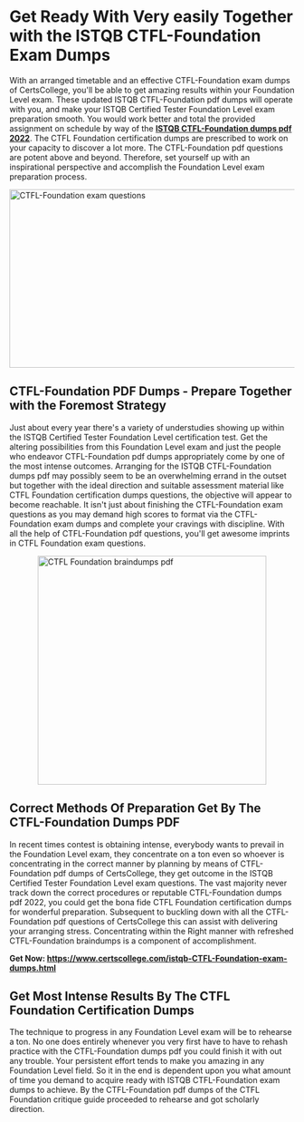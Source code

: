 <h1><strong>Get Ready With Very easily Together with the ISTQB CTFL-Foundation Exam Dumps&nbsp;</strong></h1>
<p><span style="font-weight: 400;">With an arranged timetable and an effective  CTFL-Foundation exam dumps of CertsCollege, you'll be able to get amazing results within your Foundation Level exam. These updated ISTQB CTFL-Foundation pdf dumps will operate with you, and make your ISTQB Certified Tester Foundation Level exam preparation smooth. You would work better and total the provided assignment on schedule by way of the <strong><a href="https://www.certscollege.com/istqb-CTFL-Foundation-exam-dumps.html">ISTQB CTFL-Foundation dumps pdf 2022</a></strong>. The CTFL Foundation certification dumps are prescribed to work on your capacity to discover a lot more. The  CTFL-Foundation pdf questions are potent above and beyond. Therefore, set yourself up with an inspirational perspective and accomplish the Foundation Level exam preparation process.&nbsp;</span></p>
<p><span style="font-weight: 400;"><img style="display: block; margin-left: auto; margin-right: auto;" src="https://i.ibb.co/CPDK3ps/Yellow-and-Blue-Initiative-Blog-Banner.png" alt="CTFL-Foundation exam questions" width="559" height="315" /></span></p>
<h2><strong>CTFL-Foundation PDF Dumps - Prepare Together with the Foremost Strategy</strong></h2>
<p><span style="font-weight: 400;">Just about every year there's a variety of understudies showing up within the ISTQB Certified Tester Foundation Level certification test. Get the altering possibilities from this Foundation Level exam and just the people who endeavor CTFL-Foundation pdf dumps appropriately come by one of the most intense outcomes. Arranging for the ISTQB CTFL-Foundation dumps pdf may possibly seem to be an overwhelming errand in the outset but together with the ideal direction and suitable assessment material like CTFL Foundation certification dumps questions, the objective will appear to become reachable. It isn't just about finishing the CTFL-Foundation exam questions as you may demand high scores to format via the CTFL-Foundation exam dumps and complete your cravings with discipline. With all the help of CTFL-Foundation pdf questions, you'll get awesome imprints in CTFL Foundation exam questions.</span></p>
<p><span style="font-weight: 400;"><a href="https://tinyurl.com/y9vma9c3"><img style="display: block; margin-left: auto; margin-right: auto;" src="https://i.ibb.co/9tMrhdY/Teacher-Appreciation-Invitation.png" alt="CTFL Foundation braindumps pdf " width="404" height="404" /></a></span></p>
<h2><strong>Correct Methods Of Preparation Get By The CTFL-Foundation Dumps PDF</strong></h2>
<p><span style="font-weight: 400;">In recent times contest is obtaining intense, everybody wants to prevail in the Foundation Level exam, they concentrate on a ton even so whoever is concentrating in the correct manner by planning by means of CTFL-Foundation pdf dumps of CertsCollege, they get outcome in the ISTQB Certified Tester Foundation Level exam questions. The vast majority never track down the correct procedures or reputable CTFL-Foundation dumps pdf 2022, you could get the bona fide CTFL Foundation certification dumps for wonderful preparation. Subsequent to buckling down with all the  CTFL-Foundation pdf questions of CertsCollege this can assist with delivering your arranging stress. Concentrating within the Right manner with refreshed CTFL-Foundation braindumps is a component of accomplishment.</span></p>
<p><span style="font-weight: 400;"><strong>Get Now: <a href="https://www.certscollege.com/istqb-CTFL-Foundation-exam-dumps.html">https://www.certscollege.com/istqb-CTFL-Foundation-exam-dumps.html</a></strong></span></p>
<h2><strong>Get Most Intense Results By The CTFL Foundation Certification Dumps</strong></h2>
<p><span style="font-weight: 400;">The technique to progress in any Foundation Level exam will be to rehearse a ton. No one does entirely whenever you very first have to have to rehash practice with the CTFL-Foundation dumps pdf you could finish it with out any trouble. Your persistent effort tends to make you amazing in any Foundation Level field. So it in the end is dependent upon you what amount of time you demand to acquire ready with ISTQB CTFL-Foundation exam dumps to achieve. By the CTFL-Foundation pdf dumps of the CTFL Foundation critique guide proceeded to rehearse and got scholarly direction.</span></p>
